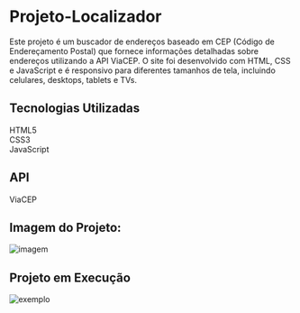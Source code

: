 # Projeto-Localizador

Este projeto é um buscador de endereços baseado em CEP (Código de Endereçamento Postal) que fornece informações detalhadas sobre endereços utilizando a API ViaCEP. O site foi desenvolvido com HTML, CSS e JavaScript e é responsivo para diferentes tamanhos de tela, incluindo celulares, desktops, tablets e TVs.

<h2>Tecnologias Utilizadas</h2>
HTML5<br>
CSS3<br>
JavaScript<br>
<h2>API</h2>
ViaCEP

<h2>Imagem do Projeto:</h2>






![imagem](https://github.com/GRodrigues10/Projeto-Localizador/assets/167185964/abb5faa0-7af9-4c03-99be-312c07d8720d)


<h2>Projeto em Execução</h2>









![exemplo](https://github.com/GRodrigues10/Projeto-Localizador/assets/167185964/0feb4c27-2119-4607-8a20-7173fa8cb960)

